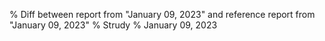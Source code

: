 % Diff between report from "January 09, 2023" and reference report from "January 09, 2023"
% Strudy
% January 09, 2023


